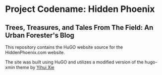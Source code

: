 # Project Codename: Hidden Phoenix

## Trees, Treasures, and Tales From The Field: An Urban Forester's Blog

This repository contains the HuGO website source for the HiddenPhoenix.com website.

The site was built using HuGO and utilizes a modified version of the hugo-xmin theme by [Yihui Xie](https://github.com/yihui/hugo-xmin)
